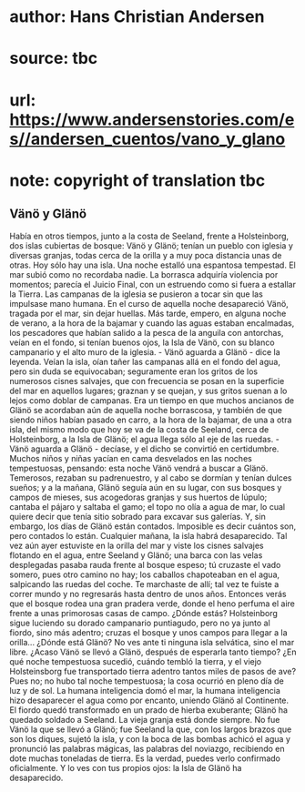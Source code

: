 # author: Hans Christian Andersen
# source: tbc
# url: https://www.andersenstories.com/es//andersen_cuentos/vano_y_glano
# note: copyright of translation tbc

## Vänö y Glänö 

Había en otros tiempos, junto a la costa de Seeland, frente a
Holsteinborg, dos islas cubiertas de bosque: Vänö y Glänö; tenían un
pueblo con iglesia y diversas granjas, todas cerca de la orilla y a muy
poca distancia unas de otras. Hoy sólo hay una isla.
Una noche estalló una espantosa tempestad. El mar subió como no
recordaba nadie. La borrasca adquiría violencia por momentos; parecía el
Juicio Final, con un estruendo como si fuera a estallar la Tierra. Las
campanas de la iglesia se pusieron a tocar sin que las impulsase mano
humana.
En el curso de aquella noche desapareció Vänö, tragada por el mar, sin
dejar huellas. Más tarde, empero, en alguna noche de verano, a la hora
de la bajamar y cuando las aguas estaban encalmadas, los pescadores que
habían salido a la pesca de la anguila con antorchas, veían en el fondo,
si tenían buenos ojos, la Isla de Vänö, con su blanco campanario y el
alto muro de la iglesia. - Vänö aguarda a Glänö - dice la leyenda. Veían
la isla, oían tañer las campanas allá en el fondo del agua, pero sin
duda se equivocaban; seguramente eran los gritos de los numerosos cisnes
salvajes, que con frecuencia se posan en la superficie del mar en
aquellos lugares; graznan y se quejan, y sus gritos suenan a lo lejos
como doblar de campanas.
Era un tiempo en que muchos ancianos de Glänö se acordaban aún de
aquella noche borrascosa, y también de que siendo niños habían pasado en
carro, a la hora de la bajamar, de una a otra isla, del mismo modo que
hoy se va de la costa de Seeland, cerca de Holsteinborg, a la Isla de
Glänö; el agua llega sólo al eje de las ruedas. - Vänö aguarda a Glänö -
decíase, y el dicho se convirtió en certidumbre.
Muchos niños y niñas yacían en cama desvelados en las noches
tempestuosas, pensando: esta noche Vänö vendrá a buscar a Glänö.
Temerosos, rezaban su padrenuestro, y al cabo se dormían y tenían dulces
sueños; y a la mañana, Glänö seguía aún en su lugar, con sus bosques y
campos de mieses, sus acogedoras granjas y sus huertos de lúpulo;
cantaba el pájaro y saltaba el gamo; el topo no olía a agua de mar, lo
cual quiere decir que tenía sitio sobrado para excavar sus galerías.
Y, sin embargo, los días de Glänö están contados. Imposible es decir
cuántos son, pero contados lo están. Cualquier mañana, la isla habrá
desaparecido.
Tal vez aún ayer estuviste en la orilla del mar y viste los cisnes
salvajes flotando en el agua, entre Seeland y Glänö; una barca con las
velas desplegadas pasaba rauda frente al bosque espeso; tú cruzaste el
vado somero, pues otro camino no hay; los caballos chapoteaban en el
agua, salpicando las ruedas del coche.
Te marchaste de allí; tal vez te fuiste a correr mundo y no regresarás
hasta dentro de unos años. Entonces verás que el bosque rodea una gran
pradera verde, donde el heno perfuma el aire frente a unas primorosas
casas de campo. ¿Dónde estás? Holsteinborg sigue luciendo su dorado
campanario puntiagudo, pero no ya junto al fiordo, sino más adentro;
cruzas el bosque y unos campos para llegar a la orilla... ¿Dónde está
Glänö? No ves ante ti ninguna isla selvática, sino el mar libre. ¿Acaso
Vänö se llevó a Glänö, después de esperarla tanto tiempo? ¿En qué noche
tempestuosa sucedió, cuándo tembló la tierra, y el viejo Holsteinsborg
fue transportado tierra adentro tantos miles de pasos de ave?
Pues no; no hubo tal noche tempestuosa; la cosa ocurrió en pleno día de
luz y de sol. La humana inteligencia domó el mar, la humana inteligencia
hizo desaparecer el agua como por encanto, uniendo Glänö al Continente.
El fiordo quedó transformado en un prado de hierba exuberante; Glänö ha
quedado soldado a Seeland. La vieja granja está donde siempre. No fue
Vänö la que se llevó a Glänö; fue Seeland la que, con los largos brazos
que son los diques, sujetó la isla, y con la boca de las bombas achicó
el agua y pronunció las palabras mágicas, las palabras del noviazgo,
recibiendo en dote muchas toneladas de tierra. Es la verdad, puedes
verlo confirmado oficialmente. Y lo ves con tus propios ojos: la Isla de
Glänö ha desaparecido.
